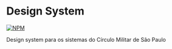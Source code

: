 # Design System

[![NPM](https://img.shields.io/npm/v/%40cmsp%2Fdesign-system?logo=npm)](https://www.npmjs.com/package/@cmsp/design-system)

Design system para os sistemas do Círculo Militar de São Paulo
